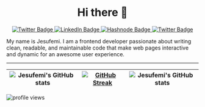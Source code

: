 <div align="center">
  <h1>Hi there 👋</h1>
</div>
<div id="badges" align="center">
  <a href="https://jesufemi-dev.vercel.app">
    <img src="https://img.shields.io/badge/PORTFOLIO-ef9273?style=for-the-badge&logo=Google-Chrome&logoColor=white" alt="Twitter Badge"/>
  </a>
  <a href="https://linkedin.com/in/jesufemi-oladapo">
    <img src="https://img.shields.io/badge/LINKEDIN-EF9273?style=for-the-badge&logo=linkedin&logoColor=white" alt="LinkedIn Badge"/>
  </a>
  <a href="https://blog.jesufemi.dev">
    <img src="https://img.shields.io/badge/BLOG-EF9273?style=for-the-badge&logo=Hashnode&logoColor=white" alt="Hashnode Badge"/>
  </a>
  <a href="https://twitter.com/jesufemigan">
    <img src="https://img.shields.io/badge/TWITTER-EF9273?style=for-the-badge&logo=twitter&logoColor=white" alt="Twitter Badge"/>
  </a>
</div>

My name is Jesufemi. I am a frontend developer passionate about writing clean, readable, and maintainable code that make web pages interactive and dynamic for an awesome user experience.

---

| <img align="center" src="https://github-readme-stats.vercel.app/api?username=jesufemigan&show_icons=true&include_all_commits=true&hide_border=true" alt="Jesufemi's GitHub stats" /> | [![GitHub Streak](http://github-readme-streak-stats.herokuapp.com?user=jesufemigan&hide_border=true)](https://git.io/streak-stats) | <img align="center" src="https://github-readme-stats.vercel.app/api/top-langs/?username=jesufemigan&langs_count=8&layout=compact&hide=php&hide_border=true" alt="Jesufemi's GitHub stats" /> |
| ------------- | ------------- | ---------------- |

<img src="https://gpvc.arturio.dev/jesufemigan" alt="profile views">

<!--
**jesufemigan/jesufemigan** is a ✨ _special_ ✨ repository because its `README.md` (this file) appears on your GitHub profile.

Here are some ideas to get you started:

- 🔭 I’m currently working on ...
- 🌱 I’m currently learning ...
- 👯 I’m looking to collaborate on ...
- 🤔 I’m looking for help with ...
- 💬 Ask me about ...
- 📫 How to reach me: ...
- 😄 Pronouns: ...
- ⚡ Fun fact: ...
-->
